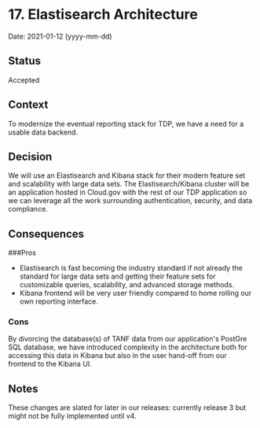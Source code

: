 # 17. Elastisearch Architecture

Date: 2021-01-12 (yyyy-mm-dd)

## Status

Accepted

## Context

To modernize the eventual reporting stack for TDP, we have a need for a usable data backend.

## Decision

We will use an Elastisearch and Kibana stack for their modern feature set and scalability with large data sets. The Elastisearch/Kibana cluster will be an application hosted in Cloud.gov with the rest of our TDP application so we can leverage all the work surrounding authentication, security, and data compliance.

## Consequences

###Pros
 - Elastisearch is fast becoming the industry standard if not already the standard for large data sets and getting their feature sets for customizable queries, scalability, and advanced storage methods.
 - Kibana frontend will be very user friendly compared to home rolling our own reporting interface.


### Cons
By divorcing the database(s) of TANF data from our application's PostGre SQL database, we have introduced complexity in the architecture both for accessing this data in Kibana but also in the user hand-off from our frontend to the Kibana UI.

## Notes

These changes are slated for later in our releases: currently release 3 but might not be fully implemented until v4.
